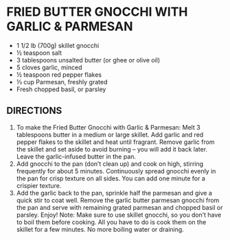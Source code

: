 # FRIED BUTTER GNOCCHI WITH GARLIC & PARMESAN

- 1 1/2 lb (700g) skillet gnocchi
- ½ teaspoon salt
- 3 tablespoons unsalted butter (or ghee or olive oil)
- 5 cloves garlic, minced
- ½ teaspoon red pepper flakes
- ⅓ cup Parmesan, freshly grated
- Fresh chopped basil, or parsley

## DIRECTIONS

1. To make the Fried Butter Gnocchi with Garlic & Parmesan: Melt 3 tablespoons butter in a medium or large skillet. Add garlic and red pepper flakes to the skillet and heat until fragrant. Remove garlic from the skillet and set aside to avoid burning – you will add it back later. Leave the garlic-infused butter in the pan.
2. Add gnocchi to the pan (don’t clean up) and cook on high, stirring frequently for about 5 minutes. Continuously spread gnocchi evenly in the pan for crisp texture on all sides. You can add one minute for a crispier texture.
3. Add the garlic back to the pan, sprinkle half the parmesan and give a quick stir to coat well. Remove the garlic butter parmesan gnocchi from the pan and serve with remaining grated parmesan and chopped basil or parsley. Enjoy!
Note: Make sure to use skillet gnocchi, so you don’t have to boil them before cooking. All you have to do is cook them on the skillet for a few minutes. No more boiling water or draining.
